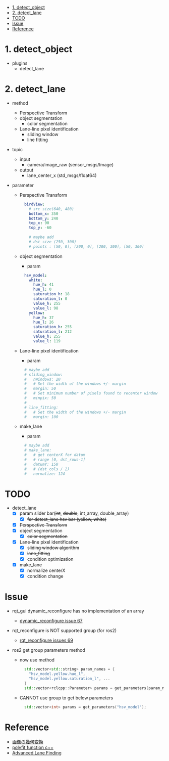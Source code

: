 <!-- TOC -->

- [1. detect_object](#1-detect_object)
- [2. detect_lane](#2-detect_lane)
- [TODO](#todo)
- [Issue](#issue)
- [Reference](#reference)

<!-- /TOC -->

# 1. detect_object
* plugins
  * detect_lane

# 2. detect_lane
  * method
    * Perspective Transform
    * object segmentation
      * color segmentation 
    * Lane-line pixel identification
      * sliding window
      * line fitting
      
  * topic
    * input
      * camera/image_raw (sensor_msgs/Image)
    * output
      * lane_center_x (std_msgs/float64)

  * parameter
    * Perspective Transform
      ```yaml
        birdView:
          # src size(640, 480)
          bottom_x: 350
          bottom_y: 240
          top_x: 90
          top_y: -60
          
          # maybe add
          # dst size (250, 300)
          # points : [50, 0], [200, 0], [200, 300], [50, 300]
      ```
      
    * object segmentation
      * param
      ```yaml
        hsv_model:
          white:
            hue_h: 41
            hue_l: 0
            saturation_h: 18
            saturation_l: 0
            value_h: 255
            value_l: 98
          yellow:
            hue_h: 37
            hue_l: 26
            saturation_h: 255
            saturation_l: 212
            value_h: 255
            value_l: 119
      ```  
      
    * Lane-line pixel identification
      * param
      ```yaml
        # maybe add
        # sliding_window:
        #   nWindows: 20
        #   # Set the width of the windows +/- margin
        #   margin: 50 
        #   # Set minimum number of pixels found to recenter window
        #   minpix: 50
        #   
        # line_fitting:
        #   # Set the width of the windows +/- margin
        #   margin: 100
      ```  
        
    * make_lane
      * param
      ```yaml
        # maybe add
        # make_lane:
        #   # get centerX for datum
        #   # range [0, dst_rows-1]
        #   datumY: 150
        #   # (dst_cols / 2)
        #   normalize: 124
      ```  
      
# TODO  
* detect_lane
  - [x] param slider bar(~~int~~, ~~double~~, int_array, double_array)
    - [x] ~~for detect_lane hsv bar (yellow, white)~~
  - [x] ~~Perspective Transform~~
  - [x] object segmentation
    - [x] ~~color segmentation~~
  - [x] Lane-line pixel identification
    - [x] ~~sliding window algorithm~~
    - [x] ~~lane_fitting~~
    - [x] condition optimization
  - [x] make_lane
    - [x] normalize centerX
    - [x] condition change 

# Issue  
* rqt_gui dynamic_reconfigure has no implementation of an array
  * [dynamic_reconfigure issue 67](https://github.com/ros/dynamic_reconfigure/issues/67)
  
* rqt_reconfigure is NOT supported group (for ros2)
  * [rqt_reconfigure issues 69](https://github.com/ros-visualization/rqt_reconfigure/issues/69)

* ros2 get group parameters method
  * now use method
    ```cpp
      std::vector<std::string> param_names = {
        "hsv_model.yellow.hue_l",
        "hsv_model.yellow.saturation_l", ...
      }
      std::vector<rclcpp::Parameter> params = get_parameters(param_names);
    ```
  * CANNOT use group to get below parameters
    ```cpp
      std::vector<int> params = get_parameters("hsv_model");
    ```

# Reference  
* [画像の幾何変換](http://labs.eecs.tottori-u.ac.jp/sd/Member/oyamada/OpenCV/html/py_tutorials/py_imgproc/py_geometric_transformations/py_geometric_transformations.html)
* [polyfit function c++](https://www.programmersought.com/article/26353620262/)
* [Advanced Lane Finding](https://medium.com/typeiqs/advanced-lane-finding-c3c8305f074)